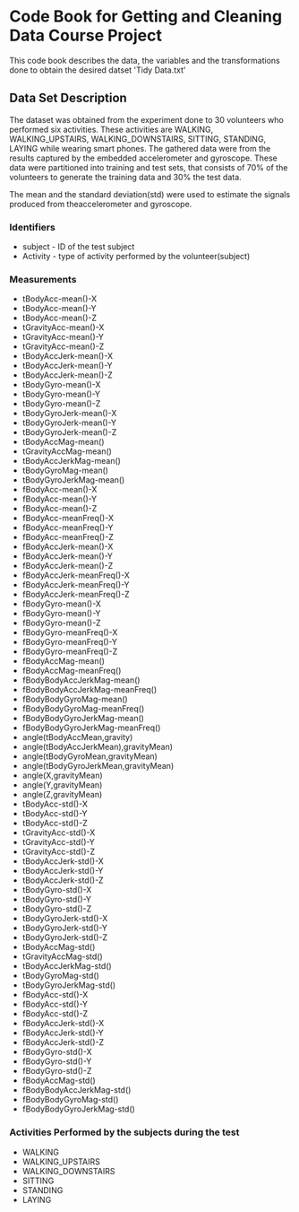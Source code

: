 # Code Book for Getting and Cleaning Data Course Project

This code book describes the data, the variables and the transformations done to obtain the desired datset 'Tidy Data.txt'

## Data Set Description

The dataset was obtained from the experiment done to 30 volunteers who performed six activities. These activities are WALKING,
WALKING_UPSTAIRS, WALKING_DOWNSTAIRS, SITTING, STANDING, LAYING while wearing smart phones. The gathered data were from the results captured by the
embedded accelerometer and gyroscope. These data were partitioned into training and test sets, that consists of 70% of the volunteers to generate the
training data and 30% the test data.

The mean and the standard deviation(std) were used to estimate the signals produced from theaccelerometer and gyroscope.

### Identifiers

* subject - ID of the test subject
* Activity - type of activity performed by the volunteer(subject)

### Measurements
* tBodyAcc-mean()-X
* tBodyAcc-mean()-Y
* tBodyAcc-mean()-Z
* tGravityAcc-mean()-X
* tGravityAcc-mean()-Y
* tGravityAcc-mean()-Z
* tBodyAccJerk-mean()-X
* tBodyAccJerk-mean()-Y
* tBodyAccJerk-mean()-Z 
* tBodyGyro-mean()-X 
* tBodyGyro-mean()-Y 
* tBodyGyro-mean()-Z  
* tBodyGyroJerk-mean()-X  
* tBodyGyroJerk-mean()-Y  
* tBodyGyroJerk-mean()-Z  
* tBodyAccMag-mean()  
* tGravityAccMag-mean()  
* tBodyAccJerkMag-mean()  
* tBodyGyroMag-mean()  
* tBodyGyroJerkMag-mean()  
* fBodyAcc-mean()-X  
* fBodyAcc-mean()-Y  
* fBodyAcc-mean()-Z  
* fBodyAcc-meanFreq()-X  
* fBodyAcc-meanFreq()-Y  
* fBodyAcc-meanFreq()-Z  
* fBodyAccJerk-mean()-X  
* fBodyAccJerk-mean()-Y  
* fBodyAccJerk-mean()-Z  
* fBodyAccJerk-meanFreq()-X  
* fBodyAccJerk-meanFreq()-Y  
* fBodyAccJerk-meanFreq()-Z  
* fBodyGyro-mean()-X  
* fBodyGyro-mean()-Y  
* fBodyGyro-mean()-Z  
* fBodyGyro-meanFreq()-X  
* fBodyGyro-meanFreq()-Y  
* fBodyGyro-meanFreq()-Z  
* fBodyAccMag-mean()  
* fBodyAccMag-meanFreq()  
* fBodyBodyAccJerkMag-mean()  
* fBodyBodyAccJerkMag-meanFreq()  
* fBodyBodyGyroMag-mean()  
* fBodyBodyGyroMag-meanFreq()  
* fBodyBodyGyroJerkMag-mean()  
* fBodyBodyGyroJerkMag-meanFreq()  
* angle(tBodyAccMean,gravity) 
* angle(tBodyAccJerkMean),gravityMean)  
* angle(tBodyGyroMean,gravityMean)  
* angle(tBodyGyroJerkMean,gravityMean)  
* angle(X,gravityMean)  
* angle(Y,gravityMean)   
* angle(Z,gravityMean)  
* tBodyAcc-std()-X  
* tBodyAcc-std()-Y  
* tBodyAcc-std()-Z  
* tGravityAcc-std()-X 
* tGravityAcc-std()-Y  
* tGravityAcc-std()-Z  
* tBodyAccJerk-std()-X  
* tBodyAccJerk-std()-Y  
* tBodyAccJerk-std()-Z
* tBodyGyro-std()-X
* tBodyGyro-std()-Y
* tBodyGyro-std()-Z
* tBodyGyroJerk-std()-X
* tBodyGyroJerk-std()-Y
* tBodyGyroJerk-std()-Z
* tBodyAccMag-std()
* tGravityAccMag-std()
* tBodyAccJerkMag-std()
* tBodyGyroMag-std()
* tBodyGyroJerkMag-std()
* fBodyAcc-std()-X
* fBodyAcc-std()-Y
* fBodyAcc-std()-Z
* fBodyAccJerk-std()-X
* fBodyAccJerk-std()-Y
* fBodyAccJerk-std()-Z
* fBodyGyro-std()-X
* fBodyGyro-std()-Y
* fBodyGyro-std()-Z
* fBodyAccMag-std()
* fBodyBodyAccJerkMag-std()
* fBodyBodyGyroMag-std()
* fBodyBodyGyroJerkMag-std()

### Activities Performed by the subjects during the test
* WALKING
* WALKING_UPSTAIRS
* WALKING_DOWNSTAIRS
* SITTING
* STANDING
* LAYING 

